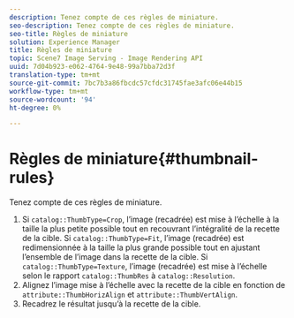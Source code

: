 ```yaml
---
description: Tenez compte de ces règles de miniature.
seo-description: Tenez compte de ces règles de miniature.
seo-title: Règles de miniature
solution: Experience Manager
title: Règles de miniature
topic: Scene7 Image Serving - Image Rendering API
uuid: 7d04b923-e062-4764-9e48-99a7bba72d3f
translation-type: tm+mt
source-git-commit: 7bc7b3a86fbcdc57cfdc31745fae3afc06e44b15
workflow-type: tm+mt
source-wordcount: '94'
ht-degree: 0%

---
```



# Règles de miniature{#thumbnail-rules}

Tenez compte de ces règles de miniature.

1. Si `catalog::ThumbType=Crop`, l’image (recadrée) est mise à l’échelle à la taille la plus petite possible tout en recouvrant l’intégralité de la recette de la cible. Si `catalog::ThumbType=Fit`, l’image (recadrée) est redimensionnée à la taille la plus grande possible tout en ajustant l’ensemble de l’image dans la recette de la cible. Si `catalog::ThumbType=Texture`, l’image (recadrée) est mise à l’échelle selon le rapport `catalog::ThumbRes` à `catalog::Resolution`.
1. Alignez l’image mise à l’échelle avec la recette de la cible en fonction de `attribute::ThumbHorizAlign` et `attribute::ThumbVertAlign`.
1. Recadrez le résultat jusqu’à la recette de la cible.

